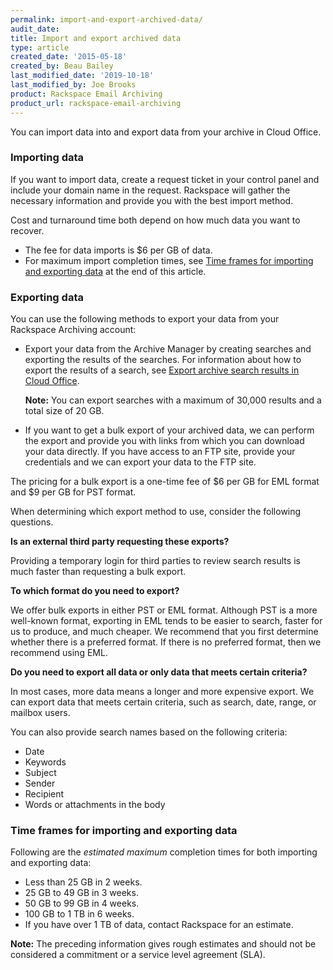 ```yaml
---
permalink: import-and-export-archived-data/
audit_date:
title: Import and export archived data
type: article
created_date: '2015-05-18'
created_by: Beau Bailey
last_modified_date: '2019-10-18'
last_modified_by: Joe Brooks
product: Rackspace Email Archiving
product_url: rackspace-email-archiving
---
```


You can import data into and export data from your archive in Cloud
Office.

### Importing data ###

If you want to import data, create a request ticket in your control
panel and include your domain name in the request. Rackspace will gather
the necessary information and provide you with the best import method.

Cost and turnaround time both depend on how much data you want to
recover.

-   The fee for data imports is \$6 per GB of data.
-   For maximum import completion times, see [Time frames for importing
    and exporting data](#maxtime) at the end of this article.

### Exporting data ###

You can use the following methods to export your data from your
Rackspace Archiving account:

-   Export your data from the Archive Manager by creating searches and
    exporting the results of the searches. For information about how to
    export the results of a search, see [Export archive search results
    in Cloud
    Office](/how-to/export-archive-search-results-in-cloud-office).

    **Note:** You can export searches with a maximum of 30,000
results and a total size of 20 GB.

-   If you want to get a bulk export of your archived data, we can
    perform the export and provide you with links from which you can
    download your data directly. If you have access to an FTP site,
    provide your credentials and we can export your data to the
    FTP site.

The pricing for a bulk export is a one-time fee of \$6 per GB
for EML format and \$9 per GB for PST format.

When determining which export method to use, consider the following
questions.

**Is an external third party requesting these exports?**

Providing a temporary login for third parties to review search results
is much faster than requesting a bulk export.

**To which format do you need to export?**

We offer bulk exports in either PST or EML format. Although PST is a
more well-known format, exporting in EML tends to be easier to search,
faster for us to produce, and much cheaper. We recommend that you first
determine whether there is a preferred format. If there is no preferred
format, then we recommend using EML.

**Do you need to export all data or only data that meets certain criteria?**

In most cases, more data means a longer and more expensive export. We
can export data that meets certain criteria, such as search, date,
range, or mailbox users.

You can also provide search names based on the following criteria:

-   Date
-   Keywords
-   Subject
-   Sender
-   Recipient
-   Words or attachments in the body

### Time frames for importing and exporting data ###

Following are the *estimated maximum* completion times for both importing and
exporting data:

-  Less than 25 GB in 2 weeks.
-  25 GB to 49 GB in 3 weeks.
-  50 GB to 99 GB in 4 weeks.
-  100 GB to 1 TB in 6 weeks.
-  If you have over 1 TB of data, contact Rackspace for an estimate.

**Note:** The preceding information gives rough estimates and should not be considered a commitment or a service level agreement (SLA).
